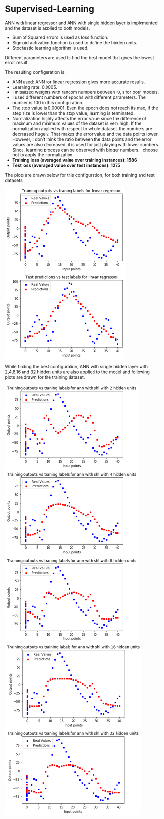 # Supervised-Learning
 
ANN with linear regressor and ANN with single hidden layer is implemented and the dataset is applied to both models. 

* Sum of Squared errors is used as loss function.
* Sigmoid activation function is used to define the hidden units. 
* Stochastic learning algorithm is used. 

Different parameters are used to find the best model that gives the lowest error result. 

The resulting configuration is: 
* ANN used: ANN for linear regression gives more accurate results.
* Learning rate: 0.0005.
* I initialized weights with random numbers between (0,1) for both models. 
* I used different numbers of epochs with different parameters. The number is 100 in this configuration.
* The stop value is 0.00001. Even the epoch does not reach its max, if the step size is lower than the stop value, learning is terminated. 
* Normalization highly affects the error value since the difference of maximum and minimum values of the dataset is very high. If the normalization applied with respect to whole dataset, the numbers are decreased hugely. That makes the error value and the data points lower. However, I don’t think the ratio between the data points and the error values are also decreased, it is used for just playing with lower numbers. Since, learning process can be observed with bigger numbers, I choose not to apply the normalization. 
* **Training loss (averaged value over training instances): 1586**
* **Test loss (averaged value over test instances): 1275**

The plots are drawn below for this configuration, for both training and test datasets.

<img src="/img/training_lr.png">
<img src="/img/test_lr.png">

While finding the best configuration, ANN with single hidden layer with 2,4,8,16 and 32 hidden units are also applied to the model and following plots are drawn for the training dataset.  


<img src="/img/training_2.png">
<img src="/img/traning_4.png">
<img src="/img/traning_8.png">
<img src="/img/traning_16.png">
<img src="/img/traning_32.png">
